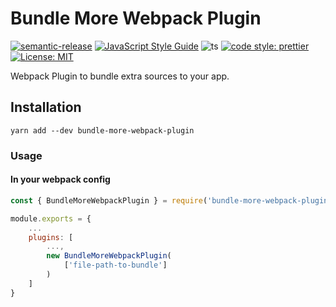 # Bundle More Webpack Plugin

[![semantic-release](https://img.shields.io/badge/semantic-release-e10079.svg?logo=semantic-release)](https://github.com/semantic-release/semantic-release)
[![JavaScript Style Guide](https://img.shields.io/badge/code_style-standard-brightgreen.svg)](https://standardjs.com)
![ts](https://badgen.net/badge/Built%20With/TypeScript/blue) [![code style: prettier](https://img.shields.io/badge/code_style-prettier-ff69b4.svg?style=flat-square)](https://github.com/prettier/prettier)
[![License: MIT](https://img.shields.io/badge/License-MIT-yellow.svg)](https://opensource.org/licenses/MIT)

Webpack Plugin to bundle extra sources to your app.

## Installation

```
yarn add --dev bundle-more-webpack-plugin
```

### Usage

#### In your webpack config

```js
const { BundleMoreWebpackPlugin } = require('bundle-more-webpack-plugin')

module.exports = {
    ...
    plugins: [
        ...,
        new BundleMoreWebpackPlugin(
            ['file-path-to-bundle']
        )
    ]
}
```

